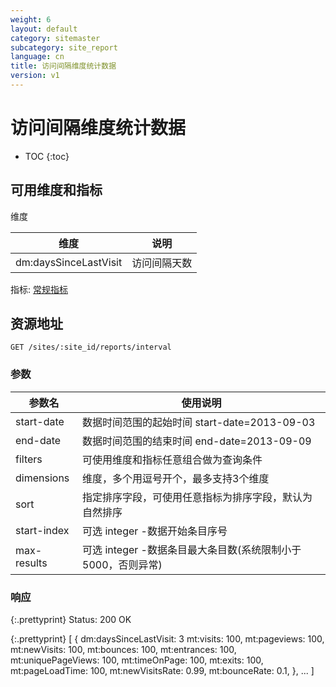 ```yaml
---
weight: 6
layout: default
category: sitemaster
subcategory: site_report
language: cn
title: 访问间隔维度统计数据
version: v1
---
```


# 访问间隔维度统计数据

* TOC
{:toc}


## 可用维度和指标

维度

| 维度                  | 说明         |
|-----------------------|--------------|
| dm:daysSinceLastVisit | 访问间隔天数 |

指标: [常规指标](/doc/sitemaster/v1/cn/site_report.html#section-2)


## 资源地址

    GET /sites/:site_id/reports/interval

### 参数


| 参数名      | 使用说明                                                     |
|-------------|--------------------------------------------------------------|
|start-date   |数据时间范围的起始时间 start-date=2013-09-03|
|end-date     |数据时间范围的结束时间 end-date=2013-09-09|
| filters     | 可使用维度和指标任意组合做为查询条件                         |
| dimensions  | 维度，多个用逗号开个，最多支持3个维度                        |
| sort        | 指定排序字段，可使用任意指标为排序字段，默认为自然排序       |
| start-index | 可选 integer -数据开始条目序号                               |
| max-results | 可选 integer -数据条目最大条目数(系统限制小于5000，否则异常) |


### 响应


{:.prettyprint}
    Status: 200 OK

{:.prettyprint}
    [
        {
            dm:daysSinceLastVisit: 3
            mt:visits: 100,
            mt:pageviews: 100,
            mt:newVisits: 100,
            mt:bounces: 100,
            mt:entrances: 100,
            mt:uniquePageViews: 100,
            mt:timeOnPage: 100,
            mt:exits: 100,
            mt:pageLoadTime: 100,
            mt:newVisitsRate: 0.99,
            mt:bounceRate: 0.1,
        },
        ...
    ]

